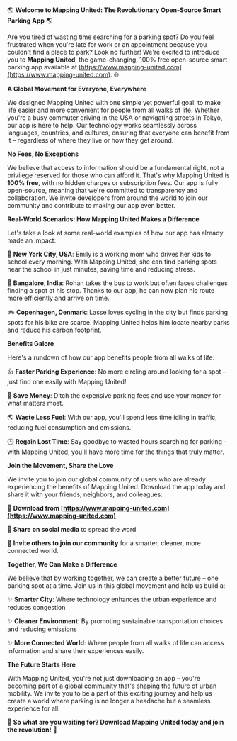 🌎 **Welcome to Mapping United: The Revolutionary Open-Source Smart Parking App** 🌎

Are you tired of wasting time searching for a parking spot? Do you feel frustrated when you're late for work or an appointment because you couldn't find a place to park? Look no further! We're excited to introduce you to **Mapping United**, the game-changing, 100% free open-source smart parking app available at [https://www.mapping-united.com](https://www.mapping-united.com). 🌐

**A Global Movement for Everyone, Everywhere**

We designed Mapping United with one simple yet powerful goal: to make life easier and more convenient for people from all walks of life. Whether you're a busy commuter driving in the USA or navigating streets in Tokyo, our app is here to help. Our technology works seamlessly across languages, countries, and cultures, ensuring that everyone can benefit from it – regardless of where they live or how they get around.

**No Fees, No Exceptions**

We believe that access to information should be a fundamental right, not a privilege reserved for those who can afford it. That's why Mapping United is **100% free**, with no hidden charges or subscription fees. Our app is fully open-source, meaning that we're committed to transparency and collaboration. We invite developers from around the world to join our community and contribute to making our app even better.

**Real-World Scenarios: How Mapping United Makes a Difference**

Let's take a look at some real-world examples of how our app has already made an impact:

🚗 **New York City, USA**: Emily is a working mom who drives her kids to school every morning. With Mapping United, she can find parking spots near the school in just minutes, saving time and reducing stress.

🚌 **Bangalore, India**: Rohan takes the bus to work but often faces challenges finding a spot at his stop. Thanks to our app, he can now plan his route more efficiently and arrive on time.

🚲 **Copenhagen, Denmark**: Lasse loves cycling in the city but finds parking spots for his bike are scarce. Mapping United helps him locate nearby parks and reduce his carbon footprint.

**Benefits Galore**

Here's a rundown of how our app benefits people from all walks of life:

👍 **Faster Parking Experience**: No more circling around looking for a spot – just find one easily with Mapping United!

💸 **Save Money**: Ditch the expensive parking fees and use your money for what matters most.

🌎 **Waste Less Fuel**: With our app, you'll spend less time idling in traffic, reducing fuel consumption and emissions.

🕒️ **Regain Lost Time**: Say goodbye to wasted hours searching for parking – with Mapping United, you'll have more time for the things that truly matter.

**Join the Movement, Share the Love**

We invite you to join our global community of users who are already experiencing the benefits of Mapping United. Download the app today and share it with your friends, neighbors, and colleagues:

📲 **Download from [https://www.mapping-united.com](https://www.mapping-united.com)**

💬 **Share on social media** to spread the word

👥 **Invite others to join our community** for a smarter, cleaner, more connected world.

**Together, We Can Make a Difference**

We believe that by working together, we can create a better future – one parking spot at a time. Join us in this global movement and help us build a:

✨ **Smarter City**: Where technology enhances the urban experience and reduces congestion

✨ **Cleaner Environment**: By promoting sustainable transportation choices and reducing emissions

✨ **More Connected World**: Where people from all walks of life can access information and share their experiences easily.

**The Future Starts Here**

With Mapping United, you're not just downloading an app – you're becoming part of a global community that's shaping the future of urban mobility. We invite you to be a part of this exciting journey and help us create a world where parking is no longer a headache but a seamless experience for all.

🌟 **So what are you waiting for? Download Mapping United today and join the revolution!** 📲
